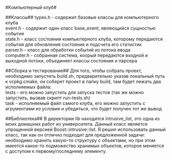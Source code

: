 #Компьютерный клуб#

##Классы##
types.h - содержит базовые классы для компьютерного клуба  
event.h - содержит один класс base_event, являющийся сущностью события  
state.h - класс состояния компьютерного клуба, которому передаются события для обновления состояния и подсчета его статистик  
parser.h - класс для обработки событий из потока ввода  
computer.h - собранная система, коорый передаются входной и выходной потоки, объединяет классы состояния и парсера  
    
##Сборка и тестирование##
Для того, чтобы собрать проект, необходимо запустить build.sh, предварительно указав локальный путь к vcpkg.cmake, он соберет проект в папку build, там будет лежать два исполняемых файла:  
tests - его можно запустить для запуска тестов (так же можно запустить, вызвав скрипт run-tests.sh)  
task - исполняемый файл самого клуба, его можно запустить с агрументами из условия и убедиться, что будет получен тот же вывод  

##Библиотека##
В директории lib находится intrusive_list, это одна из моих домашних работ из университета.
Данный класс является упрощенной версией Boost::intrusive::list.
Я решил использовать данный класс, так как он отлично подходит для предложенной задачи: необходимо хранить какую-то структуру с объектами,
но при этом имеется какое-то подможество хранимых объектов, которое меняется с доступом к первому/последнему элементу.
